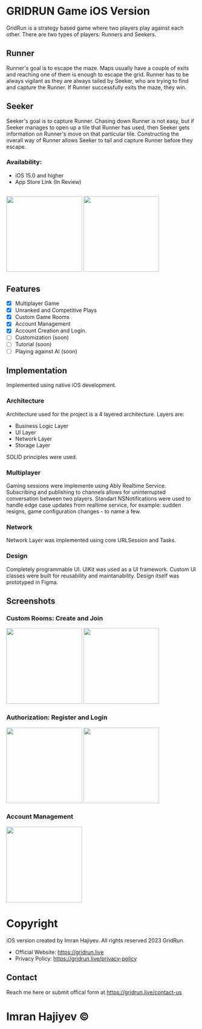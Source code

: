 # GRIDRUN Game iOS Version

GridRun is a strategy based game where two players play against each other. There are two types of players: Runners and Seekers. 

## Runner
Runner's goal is to escape the maze. Maps usually have a couple of exits and reaching one of them is enough to escape the grid. Runner has to be always vigilant as they are always tailed by Seeker, who are trying to find and capture the Runner. If Runner successfully exits the maze, they win.

## Seeker
Seeker's goal is to capture Runner. Chasing down Runner is not easy, but if Seeker manages to open up a tile that Runner has used, then Seeker gets information on Runner's move on that particular tile. Constructing the overall way of Runner allows Seeker to tail and capture Runner before they escape.

### Availability:
- iOS 15.0 and higher
- App Store Link (In Review)

##
<p align="row">
  <img src="https://github.com/windrunner21/gridrunner-iOS/assets/18750749/bf6f37db-e977-44b2-b424-d9bbc1f091e3" width="200" >
  <img src="https://github.com/windrunner21/gridrunner-iOS/assets/18750749/7fbdc00b-0b08-44fe-b1b1-3816d381e27b" width="200" >
</p> 

## Features

- [x] Multiplayer Game
- [x] Unranked and Competitive Plays
- [x] Custom Game Rooms
- [x] Account Management
- [x] Account Creation and Login.
- [ ] Customization (soon)
- [ ] Tutorial (soon)
- [ ] Playing against AI (soon)

## Implementation
Implemented using native iOS development. 

### Architecture
Architecture used for the project is a 4 layered architecture. Layers are: 

- Business Logic Layer 
- UI Layer
- Network Layer
- Storage Layer

SOLID principles were used.

### Multiplayer 
Gaming sessions were implemente using Ably Realtime Service. Subscribing and publishing to channels allows for uninterrupted conversation between two players. 
Standart NSNotifications were used to handle edge case updates from realtime service, for example: sudden resigns, game configuration changes - to name a few.

### Network
Network Layer was implemented using core URLSession and Tasks.

### Design
Completely programmable UI. UIKit was used as a UI framework. Custom UI classes were built for reusability and maintanability. Design itself was prototyped in Figma.

## Screenshots

### Custom Rooms: Create and Join
<p align="row">
  <img src="https://github.com/windrunner21/gridrunner-iOS/assets/18750749/803ef814-bf6c-4c3b-9eef-c68094c69686" width="200" >
  <img src="https://github.com/windrunner21/gridrunner-iOS/assets/18750749/a1c7338b-4b53-471a-ba86-db05cb126919" width="200" >
</p>

### Authorization: Register and Login
<p align="row">
  <img src="https://github.com/windrunner21/gridrunner-iOS/assets/18750749/52dd6f77-0e2d-45f6-a0a0-c379dfc5a153" width="200" >
  <img src="https://github.com/windrunner21/gridrunner-iOS/assets/18750749/3b8fe693-9bb3-49f4-b590-e47d9230f8ab" width="200" >
</p>

### Account Management
<p align="row">
  <img src="https://github.com/windrunner21/gridrunner-iOS/assets/18750749/04fb82b4-1322-45c7-bf18-de0656a5e772" width="200" >
</p>

# Copyright
iOS version created by Imran Hajiyev. All rights reserved 2023 GridRun.

- Official Website: https://gridrun.live
- Privacy Policy: https://gridrun.live/privacy-policy

## Contact
Reach me here or submit offical form at https://gridrun.live/contact-us

# Imran Hajiyev ©
